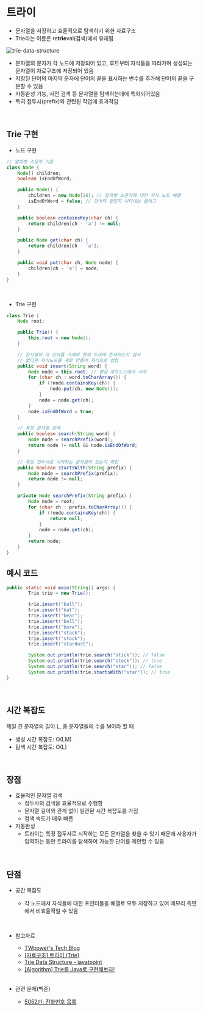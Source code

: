 # 트라이

- 문자열을 저장하고 효율적으로 탐색하기 위한 자료구조
- Trie라는 이름은 re<b>trie</b>val(검색)에서 유래됨

![trie-data-structure](https://static.javatpoint.com/ds/images/trie-data-structure.png)

- 문자열의 문자가 각 노드에 저장되어 있고, 루트부터 자식들을 따라가며 생성되는 문자열이 자료구조에 저장되어 있음
- 저장된 단어의 마지막 문자에 단어의 끝을 표시하는 변수를 추가해 단어의 끝을 구분할 수 있음
- 자동완성 기능, 사전 검색 등 문자열을 탐색하는데에 특화되어있음
- 특히 접두사(prefix)와 관련된 작업에 효과적임

<br>

## Trie 구현

- 노드 구현

```java
// 알파벳 소문자 기준
class Node {
    Node[] children;
    boolean isEndOfWord;

    public Node() {
        children = new Node[26]; // 알파벳 소문자에 대한 자식 노드 배열
        isEndOfWord = false; // 단어의 끝인지 나타내는 플래그
    }

    public boolean containsKey(char ch) {
        return children[ch - 'a'] != null;
    }

    public Node get(char ch) {
        return children[ch - 'a'];
    }

    public void put(char ch, Node node) {
        children[ch - 'a'] = node;
    }
}
```

<br>

- Trie 구현

```java
class Trie {
    Node root;

    public Trie() {
        this.root = new Node();
    }

    // 문자열의 각 단어를 가져와 현재 트리에 존재하는지 검사
    // 없다면 자식노드를 새로 만들어 자식으로 삽입
    public void insert(String word) {
        Node node = this.root; // 항상 루트노드에서 시작
        for (char ch : word.toCharArray()) {
            if (!node.containsKey(ch)) {
                node.put(ch, new Node());
            }
            node = node.get(ch);
        }
        node.isEndOfWord = true;
    }

    // 특정 문자열 검색
    public boolean search(String word) {
        Node node = searchPrefix(word);
        return node != null && node.isEndOfWord;
    }

    // 특정 접두사로 시작하는 문자열이 있는지 확인
    public boolean startsWith(String prefix) {
        Node node = searchPrefix(prefix);
        return node != null;
    }

    private Node searchPrefix(String prefix) {
        Node node = root;
        for (char ch : prefix.toCharArray()) {
            if (!node.containsKey(ch)) {
                return null;
            }
            node = node.get(ch);
        }
        return node;
    }
}
```

## 예시 코드

```java
public static void main(String[] args) {
		Trie trie = new Trie();

		trie.insert("ball");
		trie.insert("bat");
		trie.insert("bear");
		trie.insert("bell");
		trie.insert("bore");
		trie.insert("stack");
		trie.insert("stock");
		trie.insert("stardust");

		System.out.println(trie.search("stick")); // false
		System.out.println(trie.search("stock")); // true
		System.out.println(trie.search("star")); // false
		System.out.println(trie.startsWith("star")); // true
}
```

<br>

## 시간 복잡도

제일 긴 문자열의 길이 L, 총 문자열들의 수를 M이라 할 때

- 생성 시간 복잡도: O(LM)
- 탐색 시간 복잡도: O(L)

<br>

## 장점

- 효율적인 문자열 검색
  - 접두사의 검색을 효율적으로 수행함
  - 문자열 길이와 관계 없이 일관된 시간 복잡도를 가짐
  - 검색 속도가 매우 빠름
- 자동완성
  - 트라이는 특정 접두사로 시작하는 모든 문자열을 찾을 수 있기 때문에 사용자가 입력하는 동안 트라이를 탐색하여 가능한 단어를 제안할 수 있음

<br>

## 단점

- 공간 복잡도

  - 각 노드에서 자식들에 대한 포인터들을 배열로 모두 저장하고 있어 메모리 측면에서 비효율적일 수 있음

<br>

- 참고자료

  - [TWpower's Tech Blog](https://twpower.github.io/187-trie-concept-and-basic-problem)
  - [[자료구조] 트라이 (Trie)](https://velog.io/@kimdukbae/%EC%9E%90%EB%A3%8C%EA%B5%AC%EC%A1%B0-%ED%8A%B8%EB%9D%BC%EC%9D%B4-Trie)
  - [Trie Data Structure - javatpoint](https://www.javatpoint.com/trie-data-structure)
  - [[Algorithm] Trie를 Java로 구현해보자!](https://codingnojam.tistory.com/40)

  <br>

- 관련 문제(백준)
  - [5052번: 전화번호 목록](https://www.acmicpc.net/problem/5052)
